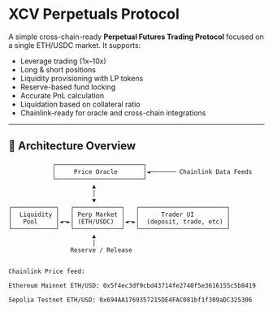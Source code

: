 # XCV Perpetuals Protocol

A simple cross-chain-ready **Perpetual Futures Trading Protocol** focused on a single ETH/USDC market. It supports:

- Leverage trading (1x–10x)
- Long & short positions
- Liquidity provisioning with LP tokens
- Reserve-based fund locking
- Accurate PnL calculation
- Liquidation based on collateral ratio
- Chainlink-ready for oracle and cross-chain integrations

---

## 🧠 Architecture Overview

```text
            ┌────────────────────────┐
            │     Price Oracle       │◄─────── Chainlink Data Feeds
            └────────────────────────┘
                       ▲
                       │
                       ▼
┌────────────┐   ┌─────────────┐   ┌────────────────────────┐
│  Liquidity │   │ Perp Market │   │      Trader UI         │
│   Pool     │◄─►│ (ETH/USDC)  │◄─►│  (deposit, trade, etc) │
└────────────┘   └─────────────┘   └────────────────────────┘
                       ▲
                       │
                 Reserve / Release


Chainlink Price feed:

Ethereum Mainnet ETH/USD: 0x5f4ec3df9cbd43714fe2740f5e3616155c5b8419

Sepolia Testnet ETH/USD: 0x694AA1769357215DE4FAC081bf1f309aDC325306